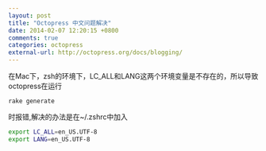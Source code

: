 ```yaml
---
layout: post
title: "Octopress 中文问题解决"
date: 2014-02-07 12:20:15 +0800
comments: true
categories: octopress
external-url: http://octopress.org/docs/blogging/
---
```

在Mac下，zsh的环境下，LC_ALL和LANG这两个环境变量是不存在的，所以导致octopress在运行

``` plain
rake generate
```
时报错,解决的办法是在~/.zshrc中加入
``` bash
export LC_ALL=en_US.UTF-8
export LANG=en_US.UTF-8 
```


